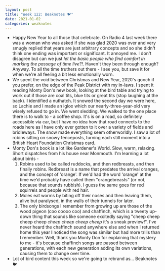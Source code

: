 ```yaml
---
layout: post
title: "Week 122: Beaknotes 🐦"
date: 2021-01-02
categories: weaknotes
---
```

* Happy New Year to all those that celebrate. On Radio 4 last week there was a woman who was asked if she was glad 2020 was over and very smugly replied that years are just arbitrary concepts and so she didn't think one ending was important or significant. It annoyed me. I don't disagree but can we just _let the basic people who find comfort in marking the passage of time live?!_. Haven't they been through enough? Anyway. To all the time truthers out there - I see you, but save it for when we're all feeling a bit less emotionally worn.
* We spent the void between Christmas and New Year, 2020's gooch if you prefer, on the edge of the Peak District with my in-laws. I spent it reading Monty Don's new book, looking at the bird table and trying to work out if those are coal tits, blue tits or great tits (stop laughing at the back). I identified a nuthatch. It snowed the second day we were here, so Lachie and I made an igloo which our nearly-three-year-old very wisely refused to go in. We went sledding. We walked to the one place there is to walk to - a coffee shop. It's is on a road, so definitely accessible via car, but I have no idea how that road connects to the roads here as I have only ever gotten to it over a variety of fields and bridleways. The snow made everything seem otherworldly. I saw a lot of robins sitting on snowy fenceposts, turning each still moment into a British Heart Foundation Christmas card.
* Monty Don's book is a lot like Gardener's World. Slow, warm, relaxing. Short dispatches from his house near Monmouth. I'm learning a lot about birds -
  1. Robins used to be called ruddocks, and then redbreasts, and then finally robins. Redbreast is a name that predates the arrival oranges, and the concept of 'orange'. If we'd had the word 'orange' at the time we'd probably have called them "orangebreasts" (or not, because that sounds rubbish). I guess the same goes for red squirrels and people with red hair.
  2. Moles eat worms by biting off their noses and then leaving them, alive but paralysed, in the walls of their tunnels for later.
  3. The only birdsongs I remember from growing up are those of the wood pigeon (coo coooo coo) and chaffinch, which is a tweety up-down thing that sounds like someone excitedly saying "cheep cheep cheep cheep _cheep cheep cheep cheep_ it's a sneak preview!". I've never heard the chaffinch sound anywhere else and when I returned home this year I noticed the song was similar but had more trills than I remember. Well, thank you Monty Don for explaining that mystery to me - it's because chaffinch songs are passed between generations, with each new generation adding its own variations, causing them to change over time.
* Lot of bird content this week so we're going to rebrand as... Beaknotes 🐦

